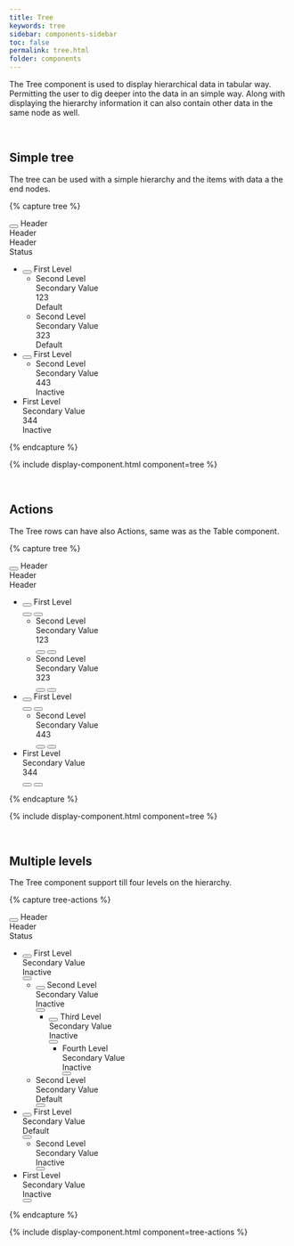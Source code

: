 ```yaml
---
title: Tree
keywords: tree
sidebar: components-sidebar
toc: false
permalink: tree.html
folder: components
---
```


The Tree component is used to display hierarchical data in tabular way. Permitting the user to dig deeper into the data in an simple way. Along with displaying the hierarchy information it can also contain other data in the same node as well.

<br/>

## Simple tree

The tree can be used with a simple hierarchy and the items with data a the end nodes.

{% capture tree %}
<div class="tn-tree tn-tree--header">
    <div class="tn-tree__row tn-tree__row--header">
        <div class="tn-tree__col tn-tree__col--control">
            <button class="tn-tree__control" aria-label="Expand all" aria-controls="q3gqJ609" aria-pressed="false"></button>
            Header
        </div>
        <div class="tn-tree__col">
            Header
        </div>
        <div class="tn-tree__col">
            Header
        </div>
        <div class="tn-tree__col">
            Status
        </div>
    </div>
</div>
<ul class="tn-tree" id="q3gqJ609" role="tree">
    <li class="tn-tree__item" role="treeitem" id="wcPvE475" aria-expanded="false">
        <div class="tn-tree__row">
            <div class="tn-tree__col tn-tree__col--control">
                <button class="tn-tree__control" aria-label="Expand" aria-controls="wcPvE475" aria-pressed="false"></button>
                <a class="tn-has-font-weight-semi">First Level</a>
            </div>
        </div>
        <ul class="tn-tree__group tn-tree__group--sublevel-1 is-hidden" role="group" aria-hidden="true">
            <li class="tn-tree__item" role="treeitem">
                <div class="tn-tree__row">
                    <div class="tn-tree__col tn-tree__col--control">
                       Second Level
                    </div>
                    <div class="tn-tree__col">
                        Secondary Value
                    </div>
                    <div class="tn-tree__col">
                        123
                    </div>
                    <div class="tn-tree__col">
                        <span class="tn-label">
                            Default
                        </span>
                    </div>
                </div>
            </li>
            <li class="tn-tree__item" role="treeitem">
                <div class="tn-tree__row">
                    <div class="tn-tree__col tn-tree__col--control">
                        Second Level
                    </div>
                    <div class="tn-tree__col">
                        Secondary Value
                    </div>
                    <div class="tn-tree__col">
                        323
                    </div>
                    <div class="tn-tree__col">
                        <span class="tn-label">
                            Default
                        </span>
                    </div>
                </div>
            </li>
        </ul>
    </li>
    <li class="tn-tree__item" role="treeitem" id="to6w3377" aria-expanded="false">
        <div class="tn-tree__row">
            <div class="tn-tree__col tn-tree__col--control">
                <button class="tn-tree__control" aria-label="Expand" aria-controls="to6w3377" aria-pressed="false"></button>
                <a class="tn-has-font-weight-semi">First Level</a>
            </div>
        </div>
        <ul class="tn-tree__group tn-tree__group--sublevel-1 is-hidden" role="group" aria-hidden="true">
            <li class="tn-tree__item" role="treeitem">
                <div class="tn-tree__row">
                    <div class="tn-tree__col tn-tree__col--control">
                        Second Level
                    </div>
                    <div class="tn-tree__col">
                        Secondary Value
                    </div>
                    <div class="tn-tree__col">
                        443
                    </div>
                    <div class="tn-tree__col">
                        <span class="tn-label">
                            Inactive
                        </span>
                    </div>
                </div>
            </li>
        </ul>
    </li>
    <li class="tn-tree__item" role="treeitem">
        <div class="tn-tree__row">
            <div class="tn-tree__col tn-tree__col--control">
                First Level
            </div>
            <div class="tn-tree__col">
                Secondary Value
            </div>
            <div class="tn-tree__col">
                344
            </div>
            <div class="tn-tree__col">
                <span class="tn-label">
                    Inactive
                </span>
            </div>
        </div>
    </li>
</ul>
{% endcapture %}

{% include display-component.html component=tree %}

<br />

## Actions

The Tree rows can have also Actions, same was as the Table component.

{% capture tree %}
<div class="tn-tree tn-tree--header">
    <div class="tn-tree__row tn-tree__row--header">
        <div class="tn-tree__col tn-tree__col--control">
            <button class="tn-tree__control" aria-label="Expand all" aria-controls="a3gqJ609" aria-pressed="false"></button>
            Header
        </div>
        <div class="tn-tree__col">
            Header
        </div>
        <div class="tn-tree__col">
            Header
        </div>
        <div class="tn-tree__col">
        </div>
    </div>
</div>
<ul class="tn-tree" id="a3gqJ609" role="tree">
    <li class="tn-tree__item" role="treeitem" id="wcPvE476" aria-expanded="false">
        <div class="tn-tree__row">
            <div class="tn-tree__col tn-tree__col--control">
                <button class="tn-tree__control" aria-label="Expand" aria-controls="wcPvE476" aria-pressed="false"></button>
                <a class="tn-has-font-weight-semi">First Level</a>
            </div>
            <div class="tn-tree__col">
            </div>
            <div class="tn-tree__col">
            </div>
            <div class="tn-tree__col tn-tree__col--actions">
                <button class="tn-button tn-button--text tn-button--icon tn-button--small">
                    <span class="tn-icon tn-icon--edit tn-icon--small" role="presentation"></span>
                </button>
                <button class="tn-button tn-button--text tn-button--icon tn-button--small">
                    <span class="tn-icon tn-icon--remove tn-icon--small" role="presentation"></span>
                </button>
            </div>
        </div>
        <ul class="tn-tree__group tn-tree__group--sublevel-1 is-hidden" role="group" aria-hidden="true">
            <li class="tn-tree__item" role="treeitem">
                <div class="tn-tree__row">
                    <div class="tn-tree__col tn-tree__col--control">
                       Second Level
                    </div>
                    <div class="tn-tree__col">
                        Secondary Value
                    </div>
                    <div class="tn-tree__col">
                        123
                    </div>
                    <div class="tn-tree__col tn-tree__col--actions">
                        <button class="tn-button tn-button--text tn-button--icon tn-button--small">
                            <span class="tn-icon tn-icon--edit tn-icon--small" role="presentation"></span>
                        </button>
                        <button class="tn-button tn-button--text tn-button--icon tn-button--small">
                            <span class="tn-icon tn-icon--remove tn-icon--small" role="presentation"></span>
                        </button>
                    </div>
                </div>
            </li>
            <li class="tn-tree__item" role="treeitem">
                <div class="tn-tree__row">
                    <div class="tn-tree__col tn-tree__col--control">
                        Second Level
                    </div>
                    <div class="tn-tree__col">
                        Secondary Value
                    </div>
                    <div class="tn-tree__col">
                        323
                    </div>
                    <div class="tn-tree__col tn-tree__col--actions">
                        <button class="tn-button tn-button--text tn-button--icon tn-button--small">
                            <span class="tn-icon tn-icon--edit tn-icon--small" role="presentation"></span>
                        </button>
                        <button class="tn-button tn-button--text tn-button--icon tn-button--small">
                            <span class="tn-icon tn-icon--remove tn-icon--small" role="presentation"></span>
                        </button>
                    </div>
                </div>
            </li>
        </ul>
    </li>
    <li class="tn-tree__item" role="treeitem" id="to6w3378" aria-expanded="false">
        <div class="tn-tree__row">
            <div class="tn-tree__col tn-tree__col--control">
                <button class="tn-tree__control" aria-label="Expand" aria-controls="to6w3378" aria-pressed="false"></button>
                <a class="tn-has-font-weight-semi">First Level</a>
            </div>
            <div class="tn-tree__col">
            </div>
            <div class="tn-tree__col">
            </div>
            <div class="tn-tree__col tn-tree__col--actions">
                <button class="tn-button tn-button--text tn-button--icon tn-button--small">
                    <span class="tn-icon tn-icon--edit tn-icon--small" role="presentation"></span>
                </button>
                <button class="tn-button tn-button--text tn-button--icon tn-button--small">
                    <span class="tn-icon tn-icon--remove tn-icon--small" role="presentation"></span>
                </button>
            </div>
        </div>
        <ul class="tn-tree__group tn-tree__group--sublevel-1 is-hidden" role="group" aria-hidden="true">
            <li class="tn-tree__item" role="treeitem">
                <div class="tn-tree__row">
                    <div class="tn-tree__col tn-tree__col--control">
                        Second Level
                    </div>
                    <div class="tn-tree__col">
                        Secondary Value
                    </div>
                    <div class="tn-tree__col">
                        443
                    </div>
                    <div class="tn-tree__col tn-tree__col--actions">
                        <button class="tn-button tn-button--text tn-button--icon tn-button--small">
                            <span class="tn-icon tn-icon--edit tn-icon--small" role="presentation"></span>
                        </button>
                        <button class="tn-button tn-button--text tn-button--icon tn-button--small">
                            <span class="tn-icon tn-icon--remove tn-icon--small" role="presentation"></span>
                        </button>
                    </div>
                </div>
            </li>
        </ul>
    </li>
    <li class="tn-tree__item" role="treeitem">
        <div class="tn-tree__row">
            <div class="tn-tree__col tn-tree__col--control">
                First Level
            </div>
            <div class="tn-tree__col">
                Secondary Value
            </div>
            <div class="tn-tree__col">
                344
            </div>
            <div class="tn-tree__col tn-tree__col--actions">
                <button class="tn-button tn-button--text tn-button--icon tn-button--small">
                    <span class="tn-icon tn-icon--edit tn-icon--small" role="presentation"></span>
                </button>
                <button class="tn-button tn-button--text tn-button--icon tn-button--small">
                    <span class="tn-icon tn-icon--remove tn-icon--small" role="presentation"></span>
                </button>
            </div>
        </div>
    </li>
</ul>
{% endcapture %}

{% include display-component.html component=tree %}

<br />


## Multiple levels

The Tree component support till four levels on the hierarchy.

{% capture tree-actions %}
<div class="tn-tree tn-tree--header">
    <div class="tn-tree__row tn-tree__row--header">
        <div class="tn-tree__col tn-tree__col--control">
            <button class="tn-tree__control" aria-label="Expand all" aria-controls="b3gqJ609" aria-pressed="false"></button>
            Header
        </div>
        <div class="tn-tree__col">
            Header
        </div>
        <div class="tn-tree__col">
            Status
        </div>
        <div class="tn-tree__col tn-tree__col--actions">
        </div>
    </div>
</div>
<ul class="tn-tree" id="b3gqJ609" role="tree">
    <li class="tn-tree__item" role="treeitem" id="acPvE475" aria-expanded="false">
        <div class="tn-tree__row">
            <div class="tn-tree__col tn-tree__col--control">
                <button class="tn-tree__control" aria-label="Expand" aria-controls="acPvE475" aria-pressed="false"></button>
                <a class="tn-has-font-weight-semi">First Level</a>
            </div>
            <div class="tn-tree__col">
                Secondary Value
            </div>
            <div class="tn-tree__col">
                <span class="tn-label">
                    Inactive
                </span>
            </div>
            <div class="tn-tree__col tn-tree__col--actions">
                <button class="tn-button tn-button--icon tn-button--text" aria-label="More">
                    <span class="tn-icon tn-icon--more tn-icon--small" role="presentation"></span>
                </button>
            </div>
        </div>
        <ul class="tn-tree__group tn-tree__group--sublevel-1 is-hidden" role="group" aria-hidden="true">
            <li class="tn-tree__item" role="treeitem" id="a2Qhp313" aria-expanded="false">
                <div class="tn-tree__row">
                    <div class="tn-tree__col tn-tree__col--control">
                        <button class="tn-tree__control" aria-label="Expand" aria-controls="a2Qhp313" aria-pressed="false"></button>
                        <a class="tn-has-font-weight-semi">Second Level</a>
                    </div>
                    <div class="tn-tree__col">
                        Secondary Value
                    </div>
                    <div class="tn-tree__col">
                        <span class="tn-label">
                            Inactive
                        </span>
                    </div>
                    <div class="tn-tree__col tn-tree__col--actions">
                        <button class="tn-button tn-button--icon tn-button--text" aria-label="More">
                            <span class="tn-icon tn-icon--more tn-icon--small" role="presentation"></span>
                        </button>
                    </div>
                </div>
                <ul class="tn-tree__group tn-tree__group--sublevel-2 is-hidden" role="group" aria-hidden="true">
                    <li class="tn-tree__item" role="treeitem" id="aKWZR356" aria-expanded="false">
                        <div class="tn-tree__row">
                            <div class="tn-tree__col tn-tree__col--control">
                                <button class="tn-tree__control" aria-label="Expand" aria-controls="aKWZR356" aria-pressed="false"></button>
                                <a class="tn-has-font-weight-semi">Third Level</a>
                            </div>
                            <div class="tn-tree__col">
                                Secondary Value
                            </div>
                            <div class="tn-tree__col">
                                <span class="tn-label">
                                    Inactive
                                </span>
                            </div>
                            <div class="tn-tree__col tn-tree__col--actions">
                                <button class="tn-button tn-button--icon tn-button--text" aria-label="More">
                                    <span class="tn-icon tn-icon--more tn-icon--small" role="presentation"></span>
                                </button>
                            </div>
                        </div>
                        <ul class="tn-tree__group tn-tree__group--sublevel-3 is-hidden" role="group" aria-hidden="true">
                            <li class="tn-tree__item" role="treeitem">
                                <div class="tn-tree__row">
                                    <div class="tn-tree__col tn-tree__col--control">
                                        Fourth Level
                                    </div>
                                    <div class="tn-tree__col">
                                        Secondary Value
                                    </div>
                                    <div class="tn-tree__col">
                                        <span class="tn-label">
                                            Inactive
                                        </span>
                                    </div>
                                    <div class="tn-tree__col tn-tree__col--actions">
                                        <button class="tn-button tn-button--icon tn-button--text" aria-label="More">
                                            <span class="tn-icon tn-icon--more tn-icon--small" role="presentation"></span>
                                        </button>
                                    </div>
                                </div>
                            </li>
                        </ul>
                    </li>
                </ul>
            </li>
            <li class="tn-tree__item" role="treeitem">
                <div class="tn-tree__row">
                    <div class="tn-tree__col tn-tree__col--control">
                        Second Level
                    </div>
                    <div class="tn-tree__col">
                        Secondary Value
                    </div>
                    <div class="tn-tree__col">
                        <span class="tn-label">
                            Default
                        </span>
                    </div>
                    <div class="tn-tree__col tn-tree__col--actions">
                        <button class="tn-button tn-button--icon tn-button--text" aria-label="More">
                            <span class="tn-icon tn-icon--more tn-icon--small" role="presentation"></span>
                        </button>
                    </div>
                </div>
            </li>
        </ul>
    </li>
    <li class="tn-tree__item" role="treeitem" id="ao6w3377" aria-expanded="false">
        <div class="tn-tree__row">
            <div class="tn-tree__col tn-tree__col--control">
                <button class="tn-tree__control" aria-label="Expand" aria-controls="ao6w3377" aria-pressed="false"></button>
                <a class="tn-has-font-weight-semi">First Level</a>
            </div>
            <div class="tn-tree__col">
                Secondary Value
            </div>
            <div class="tn-tree__col">
                <span class="tn-label">
                    Default
                </span>
            </div>
            <div class="tn-tree__col tn-tree__col--actions">
                <button class="tn-button tn-button--icon tn-button--text" aria-label="More">
                    <span class="tn-icon tn-icon--more tn-icon--small" role="presentation"></span>
                </button>
            </div>
        </div>
        <ul class="tn-tree__group tn-tree__group--sublevel-1 is-hidden" role="group" aria-hidden="true">
            <li class="tn-tree__item" role="treeitem">
                <div class="tn-tree__row">
                    <div class="tn-tree__col tn-tree__col--control">
                        Second Level
                    </div>
                    <div class="tn-tree__col">
                        Secondary Value
                    </div>
                    <div class="tn-tree__col">
                        <span class="tn-label">
                            Inactive
                        </span>
                    </div>
                    <div class="tn-tree__col tn-tree__col--actions">
                        <button class="tn-button tn-button--icon tn-button--text" aria-label="More">
                            <span class="tn-icon tn-icon--more tn-icon--small" role="presentation"></span>
                        </button>
                    </div>
                </div>
            </li>
        </ul>
    </li>
    <li class="tn-tree__item" role="treeitem">
        <div class="tn-tree__row">
            <div class="tn-tree__col tn-tree__col--control">
                First Level
            </div>
            <div class="tn-tree__col">
                Secondary Value
            </div>
            <div class="tn-tree__col">
                <span class="tn-label">
                    Inactive
                </span>
            </div>
            <div class="tn-tree__col tn-tree__col--actions">
                <button class="tn-button tn-button--icon tn-button--text" aria-label="More">
                    <span class="tn-icon tn-icon--more tn-icon--small" role="presentation"></span>
                </button>
            </div>
        </div>
    </li>
</ul>
{% endcapture %}

{% include display-component.html component=tree-actions %}
